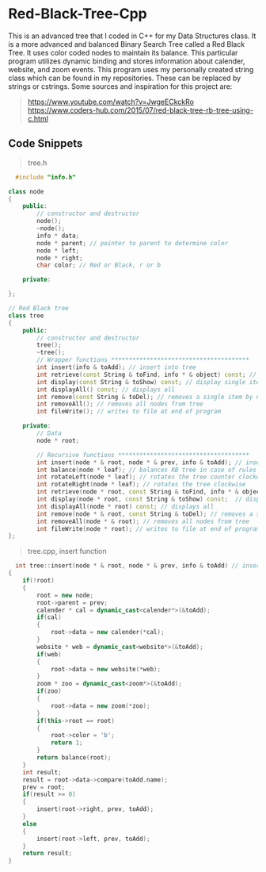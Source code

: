 # Red-Black-Tree-Cpp
This is an advanced tree that I coded in C++ for my Data Structures class. It is a more advanced and balanced Binary Search Tree called a Red Black Tree. It uses color coded nodes to maintain its balance. This particular program utilizes dynamic binding and stores information about calender, website, and zoom events.
This program uses my personally created string class which can be found in my repositories. These can be replaced by strings or cstrings. 
Some sources and inspiration for this project are: 
> https://www.youtube.com/watch?v=JwgeECkckRo
> https://www.coders-hub.com/2015/07/red-black-tree-rb-tree-using-c.html

## Code Snippets
> tree.h
```c++
  #include "info.h"

class node
{
    public:
        // constructor and destructor
        node();
        ~node();
        info * data;
        node * parent; // pointer to parent to determine color
        node * left;
        node * right;
        char color; // Red or Black, r or b

    private:

};

// Red Black tree
class tree
{
    public:
        // constructor and destructor
        tree();
        ~tree();
        // Wrapper functions ***************************************
        int insert(info & toAdd); // insert into tree
        int retrieve(const String & toFind, info * & object) const; // retrieve from tree
        int display(const String & toShow) const; // display single item by name, 1st iteration
        int displayAll() const; // displays all
        int remove(const String & toDel); // removes a single item by name, 1st iteration
        int removeAll(); // removes all nodes from tree
        int fileWrite(); // writes to file at end of program

    private:
        // Data
        node * root;

        // Recursive functions *************************************
        int insert(node * & root, node * & prev, info & toAdd); // insert into tree
        int balance(node * leaf); // balances RB tree in case of rules broken or recoloring needed
        int rotateLeft(node * leaf); // rotates the tree counter clockwise
        int rotateRight(node * leaf); // rotates the tree clockwise
        int retrieve(node * root, const String & toFind, info * & object) const;  // retrieve from tree
        int display(node * root, const String & toShow) const;  // display single item by name, 1st iteration
        int displayAll(node * root) const; // displays all
        int remove(node * & root, const String & toDel); // removes a single item by name, 1st iteration
        int removeAll(node * & root); // removes all nodes from tree
        int fileWrite(node * root); // writes to file at end of program
};
```
> tree.cpp, insert function
```c++
  int tree::insert(node * & root, node * & prev, info & toAdd) // insert into tree at leaf
{
    if(!root)
    {
        root = new node;
        root->parent = prev;
        calender * cal = dynamic_cast<calender*>(&toAdd);
        if(cal)
        {
            root->data = new calender(*cal);
        }
        website * web = dynamic_cast<website*>(&toAdd);
        if(web)
        {
            root->data = new website(*web);
        }
        zoom * zoo = dynamic_cast<zoom*>(&toAdd);
        if(zoo)
        {
            root->data = new zoom(*zoo);
        }
        if(this->root == root)
        {
            root->color = 'b';
            return 1;
        }
        return balance(root);
    }
    int result;
    result = root->data->compare(toAdd.name);
    prev = root;
    if(result >= 0)
    {
        insert(root->right, prev, toAdd);
    }
    else
    {
        insert(root->left, prev, toAdd);
    }
    return result;
}
```

